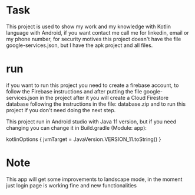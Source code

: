 # Task

This project is used to show my work and my knowledge with Kotlin language with Android,
if you want contact me call me for linkedin, email or my phone number, for security motives this project
doesn't have the file google-services.json, but I have the apk project and all files.


# run

if you want to run this project you need to create a firebase account, to follow the Firebase instructions
and after putting the file google-services.json in the project after it you will create a Cloud Firestore
database following the instructions in the file: database.zip and to run this project if you
don't need doing the next step.

This project run in Android studio with Java 11 version, but if you need changing you can change it in Build.gradle (Module: app):

kotlinOptions {
        jvmTarget = JavaVersion.VERSION_11.toString()
    }


# Note

This app will get some improvements to landscape mode, in the moment just login page is working fine
and new functionalities
